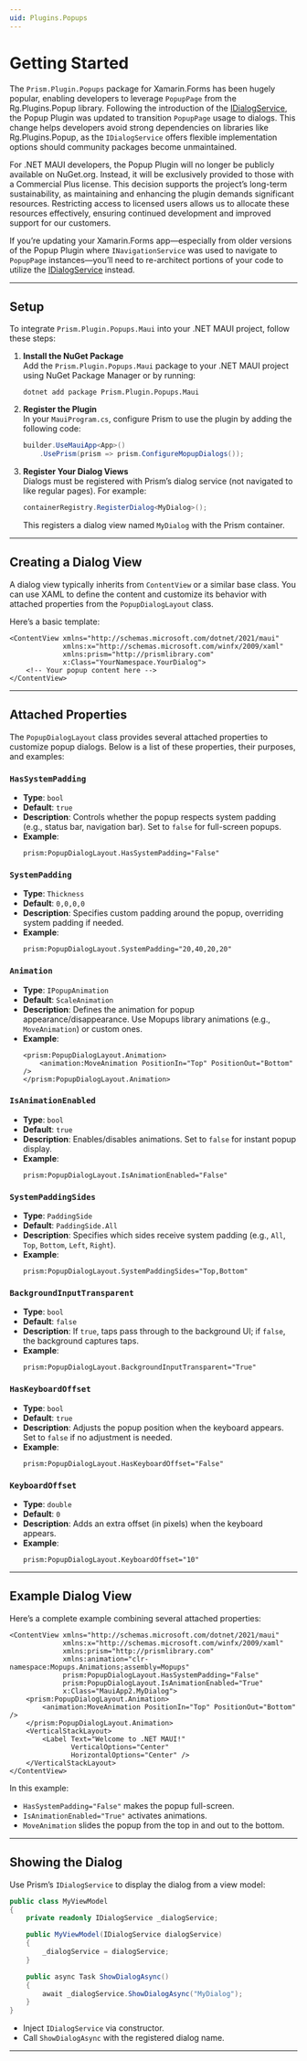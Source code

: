 ```yaml
---
uid: Plugins.Popups
---
```


# Getting Started

The `Prism.Plugin.Popups` package for Xamarin.Forms has been hugely popular, enabling developers to leverage `PopupPage` from the Rg.Plugins.Popup library. Following the introduction of the [IDialogService](xref:Dialogs.GettingStarted), the Popup Plugin was updated to transition `PopupPage` usage to dialogs. This change helps developers avoid strong dependencies on libraries like Rg.Plugins.Popup, as the `IDialogService` offers flexible implementation options should community packages become unmaintained.

For .NET MAUI developers, the Popup Plugin will no longer be publicly available on NuGet.org. Instead, it will be exclusively provided to those with a Commercial Plus license. This decision supports the project’s long-term sustainability, as maintaining and enhancing the plugin demands significant resources. Restricting access to licensed users allows us to allocate these resources effectively, ensuring continued development and improved support for our customers.

If you’re updating your Xamarin.Forms app—especially from older versions of the Popup Plugin where `INavigationService` was used to navigate to `PopupPage` instances—you’ll need to re-architect portions of your code to utilize the [IDialogService](xref:Dialogs.GettingStarted) instead.

---

## Setup

To integrate `Prism.Plugin.Popups.Maui` into your .NET MAUI project, follow these steps:

1. **Install the NuGet Package**  
   Add the `Prism.Plugin.Popups.Maui` package to your .NET MAUI project using NuGet Package Manager or by running:
   ```
   dotnet add package Prism.Plugin.Popups.Maui
   ```

2. **Register the Plugin**  
   In your `MauiProgram.cs`, configure Prism to use the plugin by adding the following code:
   ```csharp
   builder.UseMauiApp<App>()
       .UsePrism(prism => prism.ConfigureMopupDialogs());
   ```

3. **Register Your Dialog Views**  
   Dialogs must be registered with Prism’s dialog service (not navigated to like regular pages). For example:
   ```csharp
   containerRegistry.RegisterDialog<MyDialog>();
   ```
   This registers a dialog view named `MyDialog` with the Prism container.

---

## Creating a Dialog View

A dialog view typically inherits from `ContentView` or a similar base class. You can use XAML to define the content and customize its behavior with attached properties from the `PopupDialogLayout` class.

Here’s a basic template:
```xaml
<ContentView xmlns="http://schemas.microsoft.com/dotnet/2021/maui"
             xmlns:x="http://schemas.microsoft.com/winfx/2009/xaml"
             xmlns:prism="http://prismlibrary.com"
             x:Class="YourNamespace.YourDialog">
    <!-- Your popup content here -->
</ContentView>
```

---

## Attached Properties

The `PopupDialogLayout` class provides several attached properties to customize popup dialogs. Below is a list of these properties, their purposes, and examples:

### `HasSystemPadding`
- **Type**: `bool`
- **Default**: `true`
- **Description**: Controls whether the popup respects system padding (e.g., status bar, navigation bar). Set to `false` for full-screen popups.
- **Example**:
  ```xaml
  prism:PopupDialogLayout.HasSystemPadding="False"
  ```

### `SystemPadding`
- **Type**: `Thickness`
- **Default**: `0,0,0,0`
- **Description**: Specifies custom padding around the popup, overriding system padding if needed.
- **Example**:
  ```xaml
  prism:PopupDialogLayout.SystemPadding="20,40,20,20"
  ```

### `Animation`
- **Type**: `IPopupAnimation`
- **Default**: `ScaleAnimation`
- **Description**: Defines the animation for popup appearance/disappearance. Use Mopups library animations (e.g., `MoveAnimation`) or custom ones.
- **Example**:
  ```xaml
  <prism:PopupDialogLayout.Animation>
      <animation:MoveAnimation PositionIn="Top" PositionOut="Bottom" />
  </prism:PopupDialogLayout.Animation>
  ```

### `IsAnimationEnabled`
- **Type**: `bool`
- **Default**: `true`
- **Description**: Enables/disables animations. Set to `false` for instant popup display.
- **Example**:
  ```xaml
  prism:PopupDialogLayout.IsAnimationEnabled="False"
  ```

### `SystemPaddingSides`
- **Type**: `PaddingSide`
- **Default**: `PaddingSide.All`
- **Description**: Specifies which sides receive system padding (e.g., `All`, `Top`, `Bottom`, `Left`, `Right`).
- **Example**:
  ```xaml
  prism:PopupDialogLayout.SystemPaddingSides="Top,Bottom"
  ```

### `BackgroundInputTransparent`
- **Type**: `bool`
- **Default**: `false`
- **Description**: If `true`, taps pass through to the background UI; if `false`, the background captures taps.
- **Example**:
  ```xaml
  prism:PopupDialogLayout.BackgroundInputTransparent="True"
  ```

### `HasKeyboardOffset`
- **Type**: `bool`
- **Default**: `true`
- **Description**: Adjusts the popup position when the keyboard appears. Set to `false` if no adjustment is needed.
- **Example**:
  ```xaml
  prism:PopupDialogLayout.HasKeyboardOffset="False"
  ```

### `KeyboardOffset`
- **Type**: `double`
- **Default**: `0`
- **Description**: Adds an extra offset (in pixels) when the keyboard appears.
- **Example**:
  ```xaml
  prism:PopupDialogLayout.KeyboardOffset="10"
  ```

---

## Example Dialog View

Here’s a complete example combining several attached properties:
```xaml
<ContentView xmlns="http://schemas.microsoft.com/dotnet/2021/maui"
             xmlns:x="http://schemas.microsoft.com/winfx/2009/xaml"
             xmlns:prism="http://prismlibrary.com"
             xmlns:animation="clr-namespace:Mopups.Animations;assembly=Mopups"
             prism:PopupDialogLayout.HasSystemPadding="False"
             prism:PopupDialogLayout.IsAnimationEnabled="True"
             x:Class="MauiApp2.MyDialog">
    <prism:PopupDialogLayout.Animation>
        <animation:MoveAnimation PositionIn="Top" PositionOut="Bottom" />
    </prism:PopupDialogLayout.Animation>
    <VerticalStackLayout>
        <Label Text="Welcome to .NET MAUI!"
               VerticalOptions="Center"
               HorizontalOptions="Center" />
    </VerticalStackLayout>
</ContentView>
```

In this example:
- `HasSystemPadding="False"` makes the popup full-screen.
- `IsAnimationEnabled="True"` activates animations.
- `MoveAnimation` slides the popup from the top in and out to the bottom.

---

## Showing the Dialog

Use Prism’s `IDialogService` to display the dialog from a view model:
```csharp
public class MyViewModel
{
    private readonly IDialogService _dialogService;

    public MyViewModel(IDialogService dialogService)
    {
        _dialogService = dialogService;
    }

    public async Task ShowDialogAsync()
    {
        await _dialogService.ShowDialogAsync("MyDialog");
    }
}
```
- Inject `IDialogService` via constructor.
- Call `ShowDialogAsync` with the registered dialog name.

---
